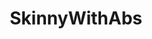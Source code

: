 ---
title: SkinnyWithAbs
crosslinks:
- livven
- BrasilOnReddit
- all
- theratio
- rateme
- Cardigonewild
- palegirls
---